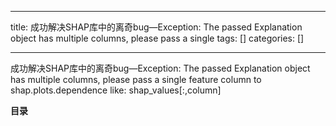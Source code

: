 
--- 
title:  成功解决SHAP库中的离奇bug—Exception: The passed Explanation object has multiple columns, please pass a single 
tags: []
categories: [] 

---
成功解决SHAP库中的离奇bug—Exception: The passed Explanation object has multiple columns, please pass a single feature column to shap.plots.dependence like: shap_values[:,column]







**目录**










